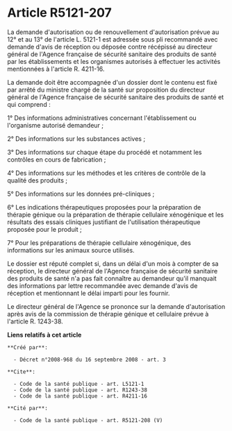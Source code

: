 # Article R5121-207

La demande d'autorisation ou de renouvellement d'autorisation prévue au 12° et au 13° de l'article L. 5121-1 est adressée
sous pli recommandé avec demande d'avis de réception ou déposée contre récépissé au directeur général de l'Agence française
de sécurité sanitaire des produits de santé par les établissements et les organismes autorisés à effectuer les activités
mentionnées à l'article R. 4211-16. 

La demande doit être accompagnée d'un dossier dont le contenu est fixé par arrêté du ministre chargé de la santé sur
proposition du directeur général de l'Agence française de sécurité sanitaire des produits de santé et qui comprend : 

1° Des informations administratives concernant l'établissement ou l'organisme autorisé demandeur ; 

2° Des informations sur les substances actives ; 

3° Des informations sur chaque étape du procédé et notamment les contrôles en cours de fabrication ; 

4° Des informations sur les méthodes et les critères de contrôle de la qualité des produits ; 

5° Des informations sur les données pré-cliniques ; 

6° Les indications thérapeutiques proposées pour la préparation de thérapie génique ou la préparation de thérapie cellulaire
xénogénique et les résultats des essais cliniques justifiant de l'utilisation thérapeutique proposée pour le produit ; 

7° Pour les préparations de thérapie cellulaire xénogénique, des informations sur les animaux source utilisés. 

Le dossier est réputé complet si, dans un délai d'un mois à compter de sa réception, le directeur général de l'Agence
française de sécurité sanitaire des produits de santé n'a pas fait connaître au demandeur qu'il manquait des informations par
lettre recommandée avec demande d'avis de réception et mentionnant le délai imparti pour les fournir. 

Le directeur général de l'Agence se prononce sur la demande d'autorisation après avis de la commission de thérapie génique et
cellulaire prévue à l'article R. 1243-38.

**Liens relatifs à cet article**

	**Créé par**:

	  - Décret n°2008-968 du 16 septembre 2008 - art. 3

	**Cite**:

	  - Code de la santé publique - art. L5121-1
	  - Code de la santé publique - art. R1243-38
	  - Code de la santé publique - art. R4211-16

	**Cité par**:

	  - Code de la santé publique - art. R5121-208 (V)
